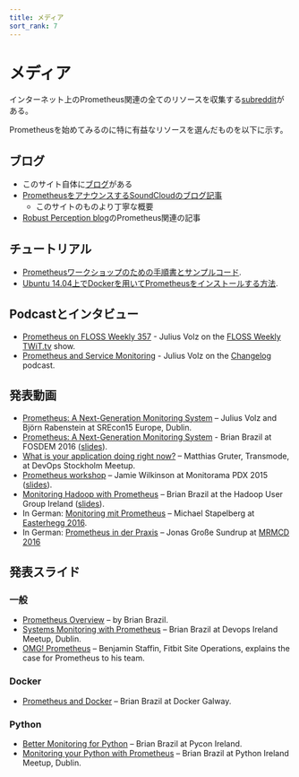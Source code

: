 ```yaml
---
title: メディア
sort_rank: 7
---
```


# メディア

インターネット上のPrometheus関連の全てのリソースを収集する[subreddit](https://www.reddit.com/r/prometheusmonitoring)がある。

Prometheusを始めてみるのに特に有益なリソースを選んだものを以下に示す。

## ブログ

* このサイト自体に[ブログ](/blog/)がある
* [PrometheusをアナウンスするSoundCloudのブログ記事](https://developers.soundcloud.com/blog/prometheus-monitoring-at-soundcloud)
  - このサイトのものより丁寧な概要
* [Robust Perception blog](https://www.robustperception.io/tag/prometheus/)のPrometheus関連の記事

## チュートリアル

* [Prometheusワークショップのための手順書とサンプルコード](https://github.com/juliusv/prometheus_workshop).
* [Ubuntu 14.04上でDockerを用いてPrometheusをインストールする方法](https://www.digitalocean.com/community/tutorials/how-to-install-prometheus-using-docker-on-ubuntu-14-04).

## Podcastとインタビュー

* [Prometheus on FLOSS Weekly 357](https://twit.tv/shows/floss-weekly/episodes/357) - Julius Volz on the [FLOSS Weekly TWiT.tv](https://twit.tv/shows/floss-weekly/) show.
* [Prometheus and Service Monitoring](https://changelog.com/168/) - Julius Volz on the [Changelog](https://changelog.com/) podcast.

## 発表動画

* [Prometheus: A Next-Generation Monitoring System](https://www.usenix.org/conference/srecon15europe/program/presentation/rabenstein) – Julius Volz and Björn Rabenstein at SREcon15 Europe, Dublin.
* [Prometheus: A Next-Generation Monitoring System](https://www.youtube.com/watch?v=cwRmXqXKGtk) - Brian Brazil at FOSDEM 2016 ([slides](http://www.slideshare.net/brianbrazil/prometheus-a-next-generation-monitoring-system-fosdem-2016)).
* [What is your application doing right now?](http://youtu.be/Z0LlilNpX1U) – Matthias Gruter, Transmode, at DevOps Stockholm Meetup.
* [Prometheus workshop](https://vimeo.com/131581353) – Jamie Wilkinson at Monitorama PDX 2015 ([slides](https://docs.google.com/presentation/d/1X1rKozAUuF2MVc1YXElFWq9wkcWv3Axdldl8LOH9Vik/edit)).
* [Monitoring Hadoop with Prometheus](https://www.youtube.com/watch?v=qs2sqOLNGtw) – Brian Brazil at the Hadoop User Group Ireland ([slides](http://www.slideshare.net/brianbrazil/monitoring-hadoop-with-prometheus-hadoop-user-group-ireland-december-2015)).
* In German: [Monitoring mit Prometheus](https://media.ccc.de/v/eh16-43-monitoring_mit_prometheus#video&t=2804) – Michael Stapelberg at [Easterhegg 2016](https://eh16.easterhegg.eu/).
* In German: [Prometheus in der Praxis](https://media.ccc.de/v/MRMCD16-7754-prometheus_in_der_praxis) – Jonas Große Sundrup at [MRMCD 2016](https://2016.mrmcd.net/en/)

## 発表スライド

### 一般

* [Prometheus Overview](http://www.slideshare.net/brianbrazil/prometheus-overview) – by Brian Brazil.
* [Systems Monitoring with Prometheus](http://www.slideshare.net/brianbrazil/devops-ireland-systems-monitoring-with-prometheus) – Brian Brazil at Devops Ireland Meetup, Dublin.
* [OMG! Prometheus](https://www.dropbox.com/s/0l7kxhjqjbabtb0/prometheus%20site-ops%20preso.pdf?dl=0) – Benjamin Staffin, Fitbit Site Operations, explains the case for Prometheus to his team.

### Docker

* [Prometheus and Docker](http://www.slideshare.net/brianbrazil/prometheus-and-docker-docker-galway-november-2015) – Brian Brazil at Docker Galway.

### Python

* [Better Monitoring for Python](http://www.slideshare.net/brianbrazil/better-monitoring-for-python-inclusive-monitoring-with-prometheus-pycon-ireland-lightning-talk) – Brian Brazil at Pycon Ireland.
* [Monitoring your Python with Prometheus](http://www.slideshare.net/brianbrazil/python-ireland-monitoring-your-python-with-prometheus) – Brian Brazil at Python Ireland Meetup, Dublin.
